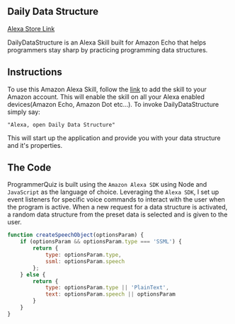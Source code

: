 ## Daily Data Structure

[Alexa Store Link][dailydatastructure]

[dailydatastructure]: https://www.amazon.com/THOS-Daily-Data-Structure/dp/B071Y57LN4/ref=sr_1_1?s=digital-skills&ie=UTF8&qid=1496122993&sr=1-1&keywords=data+structure

DailyDataStructure is an Alexa Skill built for Amazon Echo that helps programmers stay sharp by practicing programming data structures.

## Instructions

To use this Amazon Alexa Skill, follow the [link][dailydatastructure] to add the skill to your Amazon account.  This will enable the skill on all your Alexa enabled devices(Amazon Echo, Amazon Dot etc...).  To invoke DailyDataStructure simply say:

`"Alexa, open Daily Data Structure"`

This will start up the application and provide you with your data structure and it's properties.

## The Code

ProgrammerQuiz is built using the `Amazon Alexa SDK` using Node and `JavaScript` as the language of choice.  Leveraging the `Alexa SDK`, I set up event listeners for specific voice commands to interact with the user when the program is active.  When a new request for a data structure is activated, a random data structure from the preset data is selected and is given to the user.

```javascript
function createSpeechObject(optionsParam) {
    if (optionsParam && optionsParam.type === 'SSML') {
        return {
            type: optionsParam.type,
            ssml: optionsParam.speech
        };
    } else {
        return {
            type: optionsParam.type || 'PlainText',
            text: optionsParam.speech || optionsParam
        }
    }
}
```

